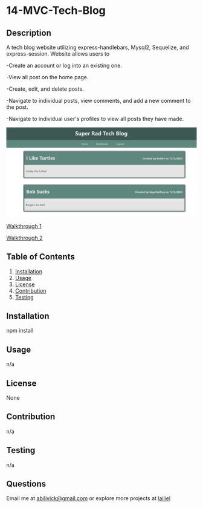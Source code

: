 # 14-MVC-Tech-Blog

## Description

  A tech blog website utilizing express-handlebars, Mysql2, Sequelize,  and express-session.
  Website allows users to

  -Create an account or log into an existing one.

  -View all post on the home page.

  -Create, edit, and delete posts.

  -Navigate to individual posts, view comments, and add a new comment to the post.
  
  -Navigate to individual user's profiles to view all posts they have made.

  ![Screenshot](./Assets/Screenshot-1.jpg)

  [Walkthrough 1](https://drive.google.com/file/d/1-_SD-umPi-ecZG1LdsST2wdU19uFHIe4/view?usp=drive_link)

  [Walkthrough 2](https://drive.google.com/file/d/1m3xLCwlJ-L2h_xkG8o6vcufcqI7eJ2K-/view?usp=drive_link)


  
## Table of Contents

  1. [Installation](#installation)
  2. [Usage](#usage)
  3. [License](#license)
  4. [Contribution](#contribution)
  5. [Testing](#testing)

## Installation

  npm install

## Usage

  n/a

## License

  None

## Contribution

  n/a

## Testing

  n/a

## Questions
  Email me at [abilivick@gmail.com](mailto:abilivick@gmail.com) or explore more projects at [lailiel](https://www.github.com/lailiel)